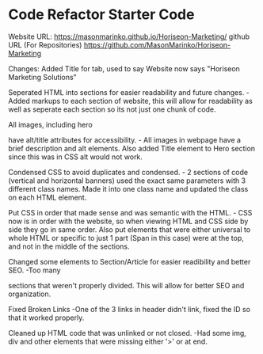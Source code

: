# Code Refactor Starter Code
Website URL: https://masonmarinko.github.io/Horiseon-Marketing/
github URL (For Repositories) https://github.com/MasonMarinko/Horiseon-Marketing

Changes:
Added Title for tab, used to say Website now says "Horiseon Marketing Solutions" 

Seperated HTML into sections for easier readability and future changes.
    -Added markups to each section of website, this will allow for readability as well as seperate each section so its not just one chunk of code.

All images, including hero <div> have alt/title attributes for accessibility.
    - All images in webpage have a brief description and alt elements. Also added Title element to Hero section since this was in CSS alt would not work.

Condensed CSS to avoid duplicates and condensed.
    - 2 sections of code (vertical and horizontal banners) used the exact same parameters with 3 different class names. Made it into one class name and updated the class on each HTML element.


Put CSS in order that made sense and was semantic with the HTML.
    - CSS now is in order with the website, so when viewing HTML and CSS side by side they go in same order. Also put elements that were either universal to whole HTML or specific to just 1 part (Span in this case) were at the top, and not in the middle of the sections.

Changed some elements to Section/Article for easier readibility and better SEO.
    -Too many <div> sections that weren't properly divided. This will allow for better SEO and organization.


Fixed Broken Links
    -One of the 3 links in header didn't link, fixed the ID so that it worked properly.

Cleaned up HTML code that was unlinked or not closed.
    -Had some img, div and other elements that were missing either '>' or </item> at end.
